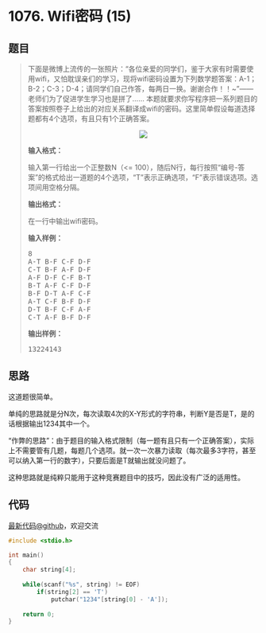 <h1>1076. Wifi密码 (15)</h1>

## 题目

> <div id="problemContent">
> <p>下面是微博上流传的一张照片：“各位亲爱的同学们，鉴于大家有时需要使用wifi，又怕耽误亲们的学习，现将wifi密码设置为下列数学题答案：A-1；B-2；C-3；D-4；请同学们自己作答，每两日一换。谢谢合作！！~”—— 老师们为了促进学生学习也是拼了…… 本题就要求你写程序把一系列题目的答案按照卷子上给出的对应关系翻译成wifi的密码。这里简单假设每道选择题都有4个选项，有且只有1个正确答案。
> </p>
> <center><img src="http://nos.patest.cn/pp_ozun9idw8pr.jpg"/></center>
> <p><b>
> 输入格式：
> </b></p>
> <p>
> 输入第一行给出一个正整数N（&lt;= 100），随后N行，每行按照“编号-答案”的格式给出一道题的4个选项，“T”表示正确选项，“F”表示错误选项。选项间用空格分隔。
> </p>
> <p><b>
> 输出格式：
> </b></p>
> <p>
> 在一行中输出wifi密码。
> </p>
> <b>输入样例：</b><pre>
> 8
> A-T B-F C-F D-F
> C-T B-F A-F D-F
> A-F D-F C-F B-T
> B-T A-F C-F D-F
> B-F D-T A-F C-F
> A-T C-F B-F D-F
> D-T B-F C-F A-F
> C-T A-F B-F D-F
> </pre>
> <b>输出样例：</b><pre>
> 13224143
> </pre>
> </div>

## 思路

这道题很简单。

单纯的思路就是分N次，每次读取4次的X-Y形式的字符串，判断Y是否是T，是的话根据输出1234其中一个。

“作弊的思路”：由于题目的输入格式限制（每一题有且只有一个正确答案），实际上不需要管有几题，每题几个选项。就一次一次暴力读取（每次最多3字符，甚至可以纳入第一行的数字），只要后面是T就输出就没问题了。

这种思路就是纯粹只能用于这种竞赛题目中的技巧，因此没有广泛的适用性。

## 代码

[最新代码@github](https://github.com/OliverLew/PAT/blob/master/PATBasic/1076.c)，欢迎交流
```c
#include <stdio.h>

int main()
{
    char string[4];
    
    while(scanf("%s", string) != EOF)
        if(string[2] == 'T')
            putchar("1234"[string[0] - 'A']);
    
    return 0;
}

```